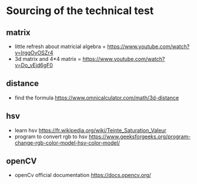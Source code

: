 # Sourcing of the technical test

## matrix

- little refresh about matricial algebra = https://www.youtube.com/watch?v=IrggOvOSZr4
- 3d matrix and 4*4 matrix = https://www.youtube.com/watch?v=Do_vEjd6gF0

## distance

- find the formula https://www.omnicalculator.com/math/3d-distance

## hsv

- learn hsv https://fr.wikipedia.org/wiki/Teinte_Saturation_Valeur
- program to convert rgb to hsv https://www.geeksforgeeks.org/program-change-rgb-color-model-hsv-color-model/

## openCV

- openCv official documentation https://docs.opencv.org/